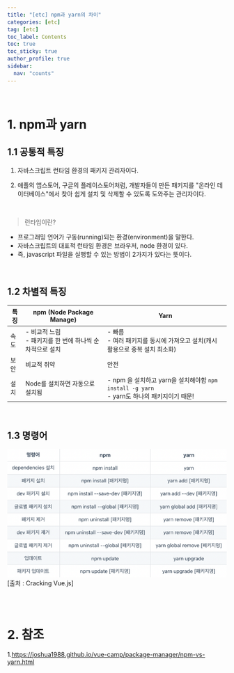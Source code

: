```yaml
---
title: "[etc] npm과 yarn의 차이"
categories: [etc]
tag: [etc]
toc_label: Contents
toc: true
toc_sticky: true
author_profile: true
sidebar:
  nav: "counts"
---
```


<br>

# 1. npm과 yarn

## 1.1 공통적 특징

1. 자바스크립트 런타임 환경의 패키지 관리자이다.

2. 애플의 앱스토어, 구글의 플레이스토어처럼, 개발자들이 만든 패키지를 "온라인 데이터베이스"에서 찾아 쉽게 설치 및 삭제할 수 있도록 도와주는 관리자이다.

<br>

> 런타임이란?

- 프로그래밍 언어가 구동(running)되는 환경(environment)을 말한다.
- 자바스크립트의 대표적 런타임 환경은 브라우저, node 환경이 있다.
- 즉, javascript 파일을 실행할 수 있는 방법이 2가지가 있다는 뜻이다.

<br>

## 1.2 차별적 특징

| 특징 | npm (Node Package Manage)                                  | Yarn                                                                                           |
| ---- | ---------------------------------------------------------- | ---------------------------------------------------------------------------------------------- |
| 속도 | - 비교적 느림<br>- 패키지를 한 번에 하나씩 순차적으로 설치 | - 빠름 <br>- 여러 패키지를 동시에 가져오고 설치(캐시 활용으로 중복 설치 최소화)                |
| 보안 | 비교적 취약                                                | 안전                                                                                           |
| 설치 | Node를 설치하면 자동으로 설치됨                            | - npm 을 설치하고 yarn을 설치해야함 `npm install -g yarn` <br>- yarn도 하나의 패키지이기 때문! |

<br>

## 1.3 명령어

![](/assets/images/2024/2024-01-20-09-21-48.png)<br>
[출처 : Cracking Vue.js]

<br><br>

# 2. 참조

1.https://joshua1988.github.io/vue-camp/package-manager/npm-vs-yarn.html
